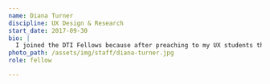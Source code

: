 ```yaml
---
name: Diana Turner
discipline: UX Design & Research
start_date: 2017-09-30
bio: |
  I joined the DTI Fellows because after preaching to my UX students the power of human-centered design in making people's needs heard and represented, I realized I needed to put my words into action, and seek out work that was more impactful than making websites for sandwiches. Power to the people; let's build solutions with the citizens that we serve.
photo_path: /assets/img/staff/diana-turner.jpg
role: fellow

---
```

